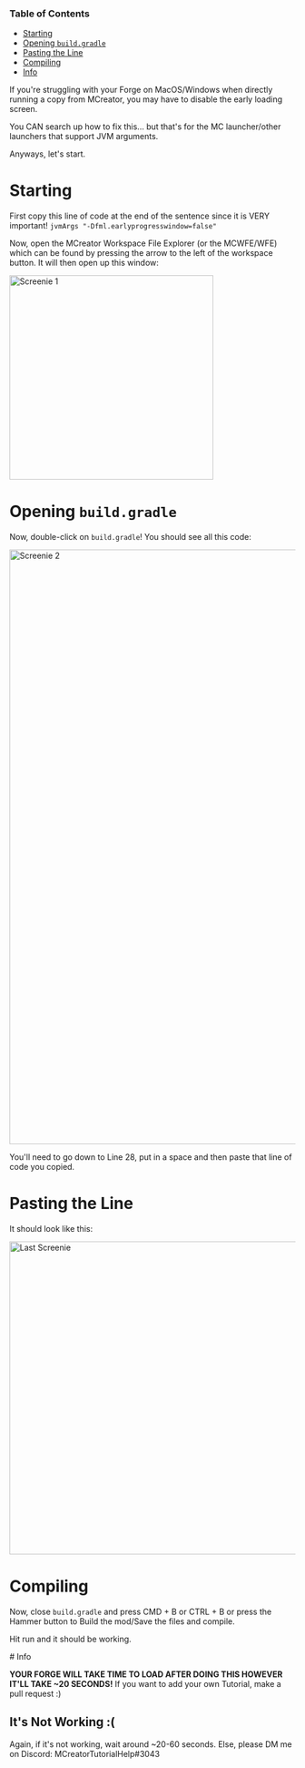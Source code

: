 ### Table of Contents

- [Starting](#starting)
- [Opening `build.gradle`](#opening-buildgradle)
- [Pasting the Line](#pasting-the-line)
- [Compiling](#compiling)
- [Info](#info)

If you're struggling with your Forge on MacOS/Windows when directly running a copy from MCreator, you may have to disable the early loading screen.

You CAN search up how to fix this... but that's for the MC launcher/other launchers that support JVM arguments.

Anyways, let's start.

# Starting

First copy this line of code at the end of the sentence since it is VERY important! `jvmArgs "-Dfml.earlyprogresswindow=false"`

Now, open the MCreator Workspace File Explorer (or the MCWFE/WFE) which can be found by pressing the arrow to the left of the workspace button. It will then open up this window:

<img width="359" alt="Screenie 1" src="https://user-images.githubusercontent.com/69256931/112299742-00b56800-8c90-11eb-9b59-0cd6cb0a7dc1.png">

# Opening `build.gradle`

Now, double-click on `build.gradle`! You should see all this code:

<img width="1045" alt="Screenie 2" src="https://user-images.githubusercontent.com/69256931/112299961-3bb79b80-8c90-11eb-8326-26ce57c8c7ae.png">

You'll need to go down to Line 28, put in a space and then paste that line of code you copied.

# Pasting the Line

It should look like this:

<img width="550" alt="Last Screenie" src="https://user-images.githubusercontent.com/69256931/112300168-73264800-8c90-11eb-8254-edd11e51bdc2.png">

# Compiling

Now, close `build.gradle` and press CMD + B or CTRL + B or press the Hammer button to Build the mod/Save the files and compile.

Hit run and it should be working.

# Info

**YOUR FORGE WILL TAKE TIME TO LOAD AFTER DOING THIS HOWEVER IT'LL TAKE ~20 SECONDS!**
If you want to add your own Tutorial, make a pull request :)

## It's Not Working :(
Again, if it's not working, wait around ~20-60 seconds.
Else, please DM me on Discord: MCreatorTutorialHelp#3043
